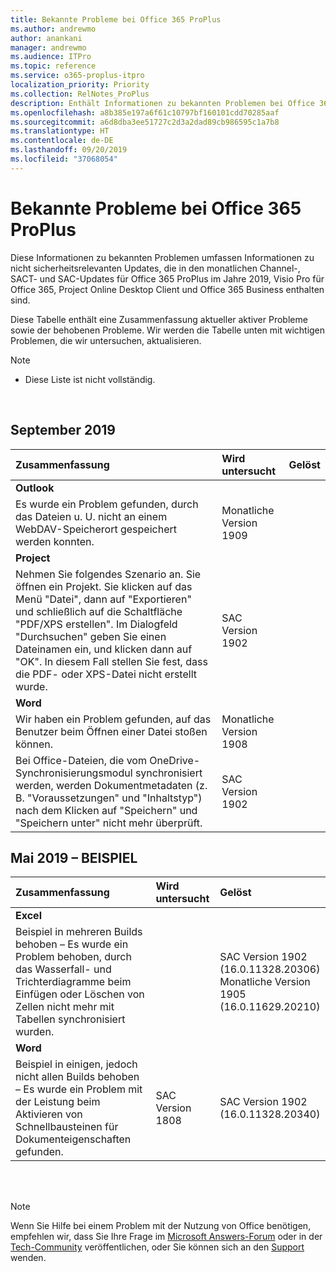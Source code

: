 ```yaml
---
title: Bekannte Probleme bei Office 365 ProPlus
ms.author: andrewmo
author: anankani
manager: andrewmo
ms.audience: ITPro
ms.topic: reference
ms.service: o365-proplus-itpro
localization_priority: Priority
ms.collection: RelNotes_ProPlus
description: Enthält Informationen zu bekannten Problemen bei Office 365 ProPlus
ms.openlocfilehash: a8b385e197a6f61c10797bf160101cdd70285aaf
ms.sourcegitcommit: a6d8dba3ee51727c2d3a2dad89cb986595c1a7b8
ms.translationtype: HT
ms.contentlocale: de-DE
ms.lasthandoff: 09/20/2019
ms.locfileid: "37068054"
---
```

# <a name="office-365-proplus-known-issues"></a>Bekannte Probleme bei Office 365 ProPlus

Diese Informationen zu bekannten Problemen umfassen Informationen zu nicht sicherheitsrelevanten Updates, die in den monatlichen Channel-, SACT- und SAC-Updates für Office 365 ProPlus im Jahre 2019, Visio Pro für Office 365, Project Online Desktop Client und Office 365 Business enthalten sind.

Diese Tabelle enthält eine Zusammenfassung aktueller aktiver Probleme sowie der behobenen Probleme.  Wir werden die Tabelle unten mit wichtigen Problemen, die wir untersuchen, aktualisieren.

 > [!NOTE]
 >- Diese Liste ist nicht vollständig.

<br>

## <a name="september-2019"></a>September 2019

|Zusammenfassung|Wird untersucht|Gelöst|
|:-------------------------------------------------------------------------------------|:-----|:-----|
|**Outlook**
Es wurde ein Problem gefunden, durch das Dateien u. U. nicht an einem WebDAV-Speicherort gespeichert werden konnten.|Monatliche Version 1909||
|**Project**
Nehmen Sie folgendes Szenario an. Sie öffnen ein Projekt. Sie klicken auf das Menü "Datei", dann auf "Exportieren" und schließlich auf die Schaltfläche "PDF/XPS erstellen". Im Dialogfeld "Durchsuchen" geben Sie einen Dateinamen ein, und klicken dann auf "OK". In diesem Fall stellen Sie fest, dass die PDF- oder XPS-Datei nicht erstellt wurde. |SAC Version 1902||
|**Word**
Wir haben ein Problem gefunden, auf das Benutzer beim Öffnen einer Datei stoßen können.|Monatliche Version 1908||
Bei Office-Dateien, die vom OneDrive-Synchronisierungsmodul synchronisiert werden, werden Dokumentmetadaten (z. B. "Voraussetzungen" und "Inhaltstyp") nach dem Klicken auf "Speichern" und "Speichern unter" nicht mehr überprüft.|SAC Version 1902||

## <a name="may-2019---sample"></a>Mai 2019 – BEISPIEL

|Zusammenfassung|Wird untersucht|Gelöst|
|:-------------------------------------------------------------------------------------|:-----|:-----|
|**Excel**
Beispiel in mehreren Builds behoben – Es wurde ein Problem behoben, durch das Wasserfall- und Trichterdiagramme beim Einfügen oder Löschen von Zellen nicht mehr mit Tabellen synchronisiert wurden.||SAC Version 1902 <br> (16.0.11328.20306) <br> Monatliche Version 1905 <br> (16.0.11629.20210)|
|**Word**
Beispiel in einigen, jedoch nicht allen Builds behoben – Es wurde ein Problem mit der Leistung beim Aktivieren von Schnellbausteinen für Dokumenteigenschaften gefunden.|SAC Version 1808|SAC Version 1902 <br> (16.0.11328.20340)|

<br>
<br>

> [!NOTE]
> Wenn Sie Hilfe bei einem Problem mit der Nutzung von Office benötigen, empfehlen wir, dass Sie Ihre Frage im [Microsoft Answers-Forum](https://answers.microsoft.com/) oder in der [Tech-Community](https://techcommunity.microsoft.com/) veröffentlichen, oder Sie können sich an den [Support](https://support.microsoft.com/contactus) wenden.
